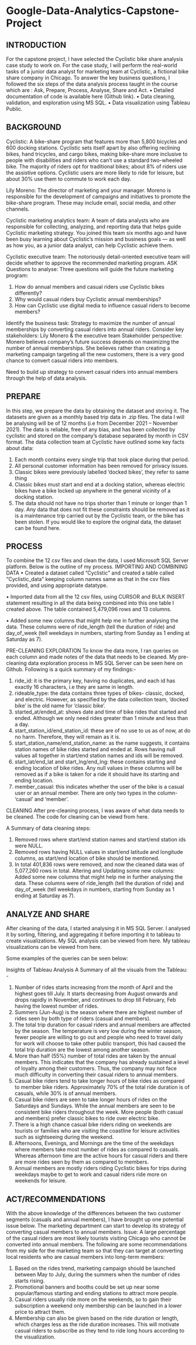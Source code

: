 # Google-Data-Analytics-Capstone-Project

## INTRODUCTION 
For the capstone project, I have selected the Cyclistic bike share analysis case study to work on. For the case study, I will perform the real-world tasks of a junior data analyst for marketing team at Cyclistic, a fictional bike share company in Chicago.
To answer the key business questions, I followed the six steps of the data analysis process taught in the course which are : Ask, Prepare, Process, Analyse, Share and Act.
•	Detailed documentation of code is available here (Github link).
•	Data cleaning, validation, and exploration using MS SQL.
•	Data visualization using Tableau Public. 

## BACKGROUND 
Cyclistic: A bike-share program that features more than 5,800 bicycles and 600 docking stations. Cyclistic sets itself apart by also offering reclining bikes, hand tricycles, and cargo bikes, making bike-share more inclusive to people with disabilities and riders who can’t use a standard two-wheeled bike. The majority of riders opt for traditional bikes; about 8% of riders use the assistive options. Cyclistic users are more likely to ride for leisure, but about 30% use them to commute to work each day. 

Lily Moreno: The director of marketing and your manager. Moreno is responsible for the development of campaigns and initiatives to promote the bike-share program. These may include email, social media, and other channels. 

Cyclistic marketing analytics team: A team of data analysts who are responsible for collecting, analyzing, and reporting data that helps guide Cyclistic marketing strategy. You joined this team six months ago and have been busy learning about Cyclistic’s mission and business goals — as well as how you, as a junior data analyst, can help Cyclistic achieve them. 

Cyclistic executive team: The notoriously detail-oriented executive team will decide whether to approve the recommended marketing program.
ASK
Questions to analyse:
Three questions will guide the future marketing program: 
1.	How do annual members and casual riders use Cyclistic bikes differently? 
2.	Why would casual riders buy Cyclistic annual memberships? 
3.	How can Cyclistic use digital media to influence casual riders to become members?

Identify the business task:
Strategy to maximize the number of annual memberships by converting casual riders into annual riders.
Consider key stakeholders:
Lily Monero & the executive team
Stakeholder perspective:
Monero believes company’s future success depends on maximizing the number of annual memberships. She believes rather than creating a marketing campaign targeting all the new customers, there is a very good chance to convert casual riders into members. 

Need to build up strategy to convert casual riders into annual members through the help of data analysis.

## PREPARE
In this step, we prepare the data by obtaining the dataset and storing it. The datasets are given as a monthly based trip data in .zip files. The data I will be analysing will be of 12 months (i.e from December 2021 – November 2021). The data is reliable, free of any bias, and has been collected by cyclistic and stored on the company’s database separated by month in CSV format. 
The data collection team at Cyclistic have outlined some key facts about data:
1.	Each month contains every single trip that took place during that period.
2.	All personal customer information has been removed for privacy issues.
3.	Classic bikes were previously labelled ‘docked bikes’, they refer to same thing
4.	Classic bikes must start and end at a docking station, whereas electric bikes have a bike locked up anywhere in the general vicinity of a docking station.
5.	The data should not have no trips shorter than 1 minute or longer than 1 day. Any data that does not fit these constraints should be removed as it is a maintenance trip carried out by the Cyclistic team, or the bike has been stolen.
If you would like to explore the original data, the dataset can be found here.


## PROCESS
To combine the 12 csv files and clean the data, I used Microsoft SQL Server platform. Below is the outline of my process.
IMPORTING AND COMBINING DATA
•	Created a dataset called “Cyclistic” and created a table called “Cyclistic_data” keeping column names same as that in the csv files provided, and using appropriate datatype.

  

•	Imported data from all the 12 csv files, using CURSOR and BULK INSERT statement resulting in all the data being combined into this one table I created above. The table contained 5,479,096 rows and 13 columns.

 

•	Added some new columns that might help me in further analysing the data. These columns were of ride_length (tell the duration of ride) and day_of_week (tell weekdays in numbers, starting from Sunday as 1 ending at Saturday as 7).

 

PRE-CLEANING EXPLORATION
To know the data more, I ran queries on each column and made notes of the data that needs to be cleaned. My pre-cleaning data exploration process in MS SQL Server can be seen here on Github.
Following is a quick summary of my findings:-
1.	ride_id: it is the primary key, having no duplicates, and each id has exactly 16 characters, i.e they are same in length.
2.	rideable_type: the data contains three types of bikes- classic, docked, and electric. However, as specified by the data collection team, ‘docked bike’ is the old name for ‘classic bike’.
3.	started_at/ended_at: shows date and time of bike rides that started and ended. Although we only need rides greater than 1 minute and less than a day.
4.	start_station_id/end_station_id: these are of no use to us as of now, at do no harm. Therefore, they will remain as it is.
5.	start_station_name/end_station_name: as the name suggests, it contains station names of bike rides started and ended at. Rows having null values all together in start/end station names and ids will be removed.
6.	start_lat/end_lat and start_lng/end_lng: these contains starting and ending location of bike rides. Any null values in these columns will be removed as if a bike is taken for a ride it should have its starting and ending location.
7.	member_casual: this indicates whether the user of the bike is a casual user or an annual member. There are only two types in the column- ‘casual’ and ‘member’.



CLEANING
After pre-cleaning process, I was aware of what data needs to be cleaned. The code for cleaning can be viewd from here. 
 
A Summary of data cleaning steps:
1.	Removed rows where start/end station names and start/end station ids were NULL.
2.	Removed rows having NULL values in start/end latitude and longitude columns, as start/end location of bike should be mentioned. 
3.	In total 401,836 rows were removed, and now the cleaned data was of 5,077,260 rows in total.
Altering and Updating some new columns:
Added some new columns that might help me in further analysing the data. These columns were of ride_length (tell the duration of ride) and day_of_week (tell weekdays in numbers, starting from Sunday as 1 ending at Saturday as 7).
 
## ANALYZE AND SHARE
After cleaning of the data, I started analysing it in MS SQL Server. I analysed it by sorting, filtering, and aggregating it before importing it to tableau to create visualizations. 
My SQL analysis can be viewed from here.
My tableau visualizations can be viewed from here.

Some examples of the queries can be seen below:
 
 
Insights of Tableau Analysis
A Summary of all the visuals from the Tableau: -
1.	Number of rides starts increasing from the month of April and the highest goes till July. It starts decreasing from August onwards and drops rapidly in November, and continues to drop till February, Feb having the lowest number of rides.
2.	Summers (Jun-Aug) is the season where there are highest number of rides seen by both type of riders (casual and members).
3.	The total trip duration for casual riders and annual members are affected by the season. The temperature is very low during the winter season, fewer people are willing to go out and people who need to travel daily for work will choose to take other public transport, this had caused the total trip duration are the lowest among another season.
4.	More than half (55%) number of total rides are taken by the annual members. This indicates that the company has already sustained a level of loyalty among their customers. Thus, the company may not face much difficulty in converting their casual riders to annual members.
5.	Casual bike riders tend to take longer hours of bike rides as compared to member bike riders. Approximately 70% of the total ride duration is of casuals, while 30% is of annual members.
6.	Casual bike riders are seen to take longer hours of rides on the Saturdays and Sundays. While the annual members are seen to be consistent bike riders throughout the week. More people (both casual and members) prefer classic bikes to ride over electric bike. 
7.	There is a high chance casual bike riders riding on weekends are tourists or families who are visiting the coastline for leisure activities such as sightseeing during the weekend.
8.	Afternoons, Evenings, and Mornings are the time of the weekdays where members take most number of rides as compared to casuals. Whereas afternoon time are the active hours for casual riders and there are more rides seen by them as compared to members.
9.	Annual members are mostly riders riding Cyclistic bikes for trips during weekdays maybe to get to work and casual riders ride more on weekends for leisure.

## ACT/RECOMMENDATIONS 
With the above knowledge of the differences between the two customer segments (casuals and annual members), I have brought up one potential issue below. The marketing department can start to develop its strategy of converting casual members to annual members.
Issue: A large percentage of the casual riders are most likely tourists visiting Chicago who cannot be converted into annual members.
The following are some recommendations from my side for the marketing team so that they can target at converting local residents who are casual members into long-term members:
1.	Based on the rides trend, marketing campaign should be launched between May to July, during the summers when the number of rides starts rising.
2.	Promotional banners and booths could be set up near some popular/famous starting and ending stations to attract more people.
3.	Casual riders usually ride more on the weekends, so to gain their subscription a weekend only membership can be launched in a lower price to attract them. 
4.	Membership can also be given based on the ride duration or length, which charges less as the ride duration increases. This will motivate casual riders to subscribe as they tend to ride long hours according to the visualization.
